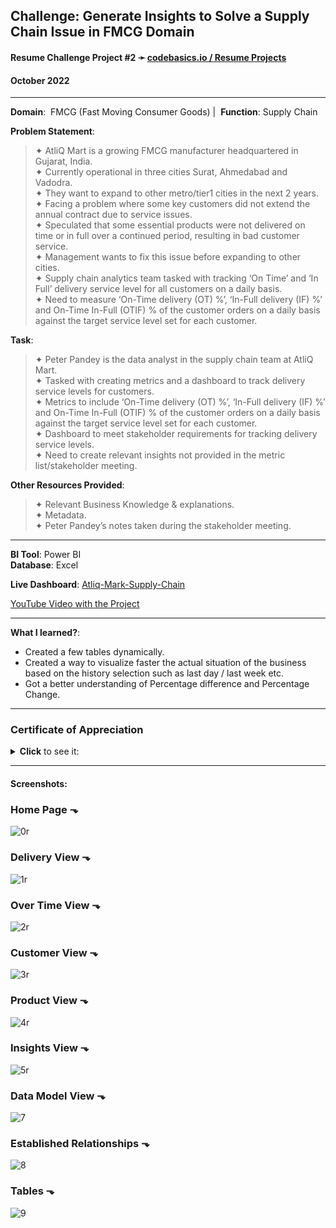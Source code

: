 ## **Challenge**: Generate Insights to Solve a Supply Chain Issue in FMCG Domain

#### Resume Challenge Project #2 ➛ [codebasics.io / Resume Projects](https://codebasics.io/challenge/codebasics-resume-project-challenge)
#### October 2022

---

**Domain**:  FMCG (Fast Moving Consumer Goods)  |  **Function**:  Supply Chain

**Problem Statement**:

> ✦ AtliQ Mart is a growing FMCG manufacturer headquartered in Gujarat, India.  
> ✦ Currently operational in three cities Surat, Ahmedabad and Vadodra.  
> ✦ They want to expand to other metro/tier1 cities in the next 2 years.  
> ✦ Facing a problem where some key customers did not extend the annual contract due to service issues.  
> ✦ Speculated that some essential products were not delivered on time or in full over a continued period, resulting in bad customer service.  
> ✦ Management wants to fix this issue before expanding to other cities.  
> ✦ Supply chain analytics team tasked with tracking ‘On Time’ and ‘In Full’ delivery service level for all customers on a daily basis.  
> ✦ Need to measure ‘On-Time delivery (OT) %’, ‘In-Full delivery (IF) %’ and On-Time In-Full (OTIF) % of the customer orders on a daily basis against the target service level set for each customer.  

**Task**:

> ✦ Peter Pandey is the data analyst in the supply chain team at AtliQ Mart.  
> ✦ Tasked with creating metrics and a dashboard to track delivery service levels for customers.  
> ✦ Metrics to include ‘On-Time delivery (OT) %’, ‘In-Full delivery (IF) %’ and On-Time In-Full (OTIF) % of the customer orders on a daily basis against the target service level set for each customer.  
> ✦ Dashboard to meet stakeholder requirements for tracking delivery service levels.  
> ✦ Need to create relevant insights not provided in the metric list/stakeholder meeting.  

**Other Resources Provided**:

> ✦ Relevant Business Knowledge & explanations.  
> ✦ Metadata.  
> ✦ Peter Pandey’s notes taken during the stakeholder meeting.  

---

**BI Tool**: Power BI  
**Database**: Excel  

**Live Dashboard**: [Atliq-Mark-Supply-Chain](https://www.novypro.com/project/atliq-mark-supply-chain-by-teodor-cristia)

[YouTube Video with the Project](https://youtu.be/UWELSwaGPLw)

---

**What I learned?**:
* Created a few tables dynamically.
* Created a way to visualize faster the actual situation of the business based on the history selection such as last day / last week etc.
* Got a better understanding of Percentage difference and Percentage Change.

---

### Certificate of Appreciation
<details><summary><b>Click</b> to see it:</summary><img src="https://user-images.githubusercontent.com/94936000/202327321-158b57b6-855f-479c-9eda-7e017121f247.jpg"></details>

---

#### Screenshots:

### Home Page ⬎
![0r](https://user-images.githubusercontent.com/94936000/200185248-6e73f122-fd46-4d01-a144-2e269addbd55.jpg)

### Delivery View ⬎
![1r](https://user-images.githubusercontent.com/94936000/200185250-05336332-2845-4497-b874-1f27568b15a5.jpg)

### Over Time View ⬎
![2r](https://user-images.githubusercontent.com/94936000/200185251-9dc0e0c2-ab4f-4169-8ad0-097afb73c7ad.jpg)

### Customer View ⬎
![3r](https://user-images.githubusercontent.com/94936000/200185252-f9d447d0-96a4-4e12-ac91-78a196aa63ca.jpg)

### Product View ⬎
![4r](https://user-images.githubusercontent.com/94936000/200185253-0d11bd1e-7a18-4b6e-8423-54e265c91465.jpg)

### Insights View ⬎
![5r](https://user-images.githubusercontent.com/94936000/200185254-45d112d5-1702-414b-90c7-17ab2be42246.jpg)

### Data Model View ⬎
![7](https://user-images.githubusercontent.com/94936000/200146654-04c23518-8844-4efa-91b4-4752a6e9f649.jpg)

### Established Relationships ⬎
![8](https://user-images.githubusercontent.com/94936000/200146655-3e7b5358-3bea-419a-96f7-7e47a98bae3d.jpg)

### Tables ⬎
![9](https://user-images.githubusercontent.com/94936000/200146657-e7062af9-4131-4ac8-8c13-76a0732849ac.jpg)
